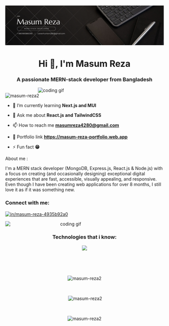 ![logo](https://github.com/Masum-Reza2/Masum-Reza2/blob/main/Masum%20Reza%20(1).png)

<h1 align="center">Hi 👋, I'm Masum Reza</h1>
<h3 align="center">A passionate MERN-stack developer from Bangladesh</h3>

<img align="right" alt="coding gif" width="400" src="https://i.pinimg.com/originals/81/17/8b/81178b47a8598f0c81c4799f2cdd4057.gif">

<p align="left"> <img src="https://komarev.com/ghpvc/?username=masum-reza2&label=Profile%20views&color=0e75b6&style=flat" alt="masum-reza2" /> </p>

- 🌱 I’m currently learning **Next.js and MUI**

- 💬 Ask me about **React.js and TailwindCSS**

- 📫 How to reach me **masumreza4280@gmail.com**
  
- 💼 Portfolio link **https://masum-reza-portfolio.web.app**

- ⚡ Fun fact **😁**

<p>About me : </p>
<p>I'm a MERN stack developer (MongoDB, Express.js, React.js & Node.js) with a focus on creating (and occasionally designing) exceptional digital experiences that are fast, accessible, visually appealing, and responsive. Even though I have been creating web applications for over 8 months, I still love it as if it was something new.</p>

<h3 align="left">Connect with me:</h3>
<p align="left">
  <a href="https://linkedin.com/in/masum-reza-4935b92a0" target="_blank"><img align="center" src="https://skillicons.dev/icons?i=linkedin" alt="in/masum-reza-4935b92a0"/></a>
</p>

<div align="center">
<img align="left" alt="coding gif" width="400" src="https://i.pinimg.com/originals/8b/35/fe/8b35fef55fba1a201c9c7a11d3ec3d64.gif">
</div>

<br>
<h3 align="center">Technologies that i know:</h3>
<p align="center">
  <a href="https://skillicons.dev">
    <img src="https://skillicons.dev/icons?i=js,react,tailwind,bootstrap,html,css,git,github,firebase,materialui,nodejs,express,mongodb,vercel,jwt&perline=6" />
  </a>
</p>

<br>
<p></p>
<div align="center">
<br>
<p><img align="center" src="https://github-readme-streak-stats.herokuapp.com/?user=masum-reza2&" alt="masum-reza2" /></p>

<br>

<p>&nbsp;<img align="center" src="https://github-readme-stats.vercel.app/api?username=masum-reza2&show_icons=true&locale=en" alt="masum-reza2" /></p>

<br>

<p><img align="center" src="https://github-readme-stats.vercel.app/api/top-langs?username=masum-reza2&show_icons=true&locale=en&layout=compact" alt="masum-reza2" /></p>
<br>
</div>
